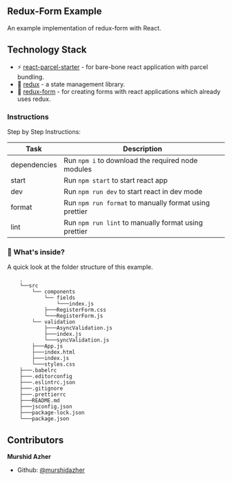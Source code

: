 ## Redux-Form Example

An example implementation of redux-form with React.

## Technology Stack

- :zap: [react-parcel-starter](https://github.com/murshidazher/react-parcel-starter) - for bare-bone react application with parcel bundling.
- :footprints: [redux](https://redux.js.org/) - a state management library.
- :fishing_pole_and_fish: [redux-form](https://redux-form.com/) - for creating forms with react applications which already uses redux.

### Instructions

Step by Step Instructions:

| Task         | Description                                            |
| ------------ | ------------------------------------------------------ |
| dependencies | Run `npm i` to download the required node modules      |
| start        | Run `npm start` to start react app                     |
| dev          | Run `npm run dev` to start react in dev mode           |
| format       | Run `npm run format` to manually format using prettier |
| lint         | Run `npm run lint` to manually format using prettier   |

### :open_file_folder: What's inside?

A quick look at the folder structure of this example.

```
    .
    └──src
        └── components
            └── fields
                └───index.js
            ├───RegisterForm.css
            └───RegisterForm.js
        └── validation
            ├───AsyncValidation.js
            ├───index.js
            └───syncValidation.js
        ├───App.js
        ├───index.html
        ├───index.js
        └───styles.css
    ├───.babelrc
    ├───.editorconfig
    ├───.eslintrc.json
    ├───.gitignore
    ├───.prettierrc
    ├───README.md
    ├───jsconfig.json
    ├───package-lock.json
    └───package.json
```

## Contributors

**Murshid Azher**

- Github: [@murshidazher](https://github.com/murshidazher)
